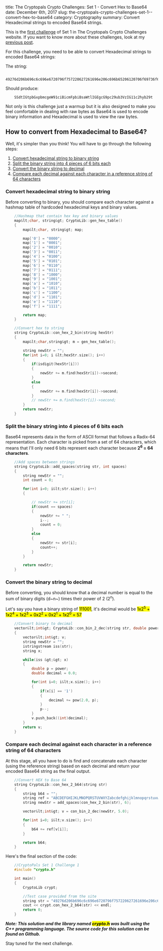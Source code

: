 title: The Cryptopals Crypto Challenges: Set 1 - Convert Hex to Base64
date: December 6th, 2017
slug: the-cryptopals-crypto-challenges-set-1--convert-hex-to-base64
category: Cryptography
summary: Convert Hexadecimal strings to encoded Base64 strings.

This is the [first challenge](http://cryptopals.com/sets/1/challenges/1)
of Set 1 in The Cryptopals Crypto Challenges website. If you want to
know more about these challenges, look at my [previous
post](/posts/the-cryptopals-crypto-challenges).

For this challenge, you need to be able to convert Hexadecimal strings
to encoded Base64 strings:

The string:

```plaintext
    49276d206b696c6c696e6720796f757220627261696e206c696b65206120706f69736f6e6f7573206d757368726f6f6d
```

Should produce:

```plaintext
    SSdtIGtpbGxpbmcgeW91ciBicmFpbiBsaWtlIGEgcG9pc29ub3VzIG11c2hyb29t
```

Not only is this challenge just a warmup but it is also designed to make
you feel comfortable in dealing with raw bytes as Base64 is used to
encode binary information and Hexadecimal is used to view the raw bytes.

## How to convert from Hexadecimal to Base64?

Well, it's simpler than you think! You will have to go through the
following steps:

1.  [Convert hexadecimal string to binary string](#step-1)
2.  [Split the binary string into 4 pieces of 6 bits each](#step-2)
3.  [Convert the binary string to decimal](#step-3)
4.  [Compare each decimal against each character in a reference string of
    64 characters](#step-4)

### <a id="step-1"></a> Convert hexadecimal string to binary string

Before converting to binary, you should compare each character against a
hashmap table of hardcoded hexadecimal keys and binary values.

```cpp
    //Hashmap that contain hex key and binary values
    map&lt;char, string&gt; CryptoLib::gen_hex_table()
    {
        map&lt;char, string&gt; map;

        map['0'] = "0000";
        map['1'] = "0001";
        map['2'] = "0010";
        map['3'] = "0011";
        map['4'] = "0100";
        map['5'] = "0101";
        map['6'] = "0110";
        map['7'] = "0111";
        map['8'] = "1000";
        map['9'] = "1001";
        map['a'] = "1010";
        map['b'] = "1011";
        map['c'] = "1100";
        map['d'] = "1101";
        map['e'] = "1110";
        map['f'] = "1111";

        return map;
    }

    //Convert hex to string
    string CryptoLib::con_hex_2_bin(string hexStr)
    {
        map&lt;char,string&gt; m = gen_hex_table();

        string newStr = "";
        for(int i=0; i &lt;hexStr.size(); i++)
        {
            if(isdigit(hexStr[i]))
            {
                newStr += m.find(hexStr[i])->second;
            }
            else
            {
                newStr += m.find(hexStr[i])->second;
            }
            // newStr += m.find(hexStr[i])->second;
        }
        return newStr;
    }
```

### <a id="step-2"></a> Split the binary string into 4 pieces of 6 bits each

Base64 represents data in the form of ASCII format that follows a
Radix-64 representation. Each character is picked from a set of 64
characters, which means that I'll only need 6 bits represent each
character because **2<sup>6</sup> = 64 characters**.

```cpp
    //Add spaces between strings
    string CryptoLib::add_spaces(string str, int spaces)
    {
        string newStr = "";
        int count = 0;

        for(int i=0; i&lt;str.size(); i++)
        {

            // newStr += str[i];
            if(count == spaces)
            {
                newStr += " ";
                i--;
                count = 0;
            }
            else
            {
                newStr += str[i];
                count++;
            }
        }

        return newStr;
    }
```

### <a id="step-3"></a> Convert the binary string to decimal

Before converting, you should know that a decimal number is equal to the
sum of binary digits (d~n~) times their power of 2 (2<sup>n</sup>).

Let's say you have a binary string of <mark>111001</mark>, it's decimal
would be <mark>1x2<sup>5</sup> + 1x2<sup>4</sup> + 1x2<sup>3</sup> + 0x2<sup>2</sup> + 0x2<sup>1</sup> + 1x2<sup>0</sup> =
57</mark>

```cpp
    //Convert binary to decimal
    vector&lt;int&gt; CryptoLib::con_bin_2_dec(string str, double power)
    {
        vector&lt;int&gt; v;
        string newStr = "";
        istringstream iss(str);
        string x;

        while(iss &gt;&gt; x)
        {
            double p = power;
            double decimal = 0.0;

            for(int i=0; i&lt;x.size(); i++)
            {
                if(x[i] == '1')
                {
                    decimal += pow(2.0, p);
                }
                p--;
            }
            v.push_back((int)decimal);
        }
        return v;
    }
```

### <a id="step-4"></a> Compare each decimal against each character in a reference string of 64 characters

At this stage, all you have to do is find and concatenate each character
(using the reference string) based on each decimal and return your
encoded Base64 string as the final output.

```cpp
    //Convert HEX to Base 64
    string CryptoLib::con_hex_2_b64(string str)
    {
        string b64 = "";
        string ref = "ABCDEFGHIJKLMNOPQRSTUVWXYZabcdefghijklmnopqrstuvwxyz0123456789+/";
        string newStr = add_spaces(con_hex_2_bin(str), 6);

        vector&lt;int&gt; v = con_bin_2_dec(newStr, 5.0);

        for(int i=0; i&lt;v.size(); i++)
        {
            b64 += ref[v[i]];
        }

        return b64;
    }
```

Here's the final section of the code:

```cpp
    //CryptoPals Set 1 Challenge 1
    #include "crypto.h"

    int main()
    {
        CryptoLib crypt;

        //Test case provided from the site
        string str = "49276d206b696c6c696e6720796f757220627261696e206c696b65206120706f69736f6e6f7573206d757368726f6f6d";
        cout << crypt.con_hex_2_b64(str) << endl;
        return 0;
    }
```

***Note: This solution and the library named <mark>crypto.h</mark> was
built using the C++ programming language. The source code for this
solution can be found on Github.***

Stay tuned for the next challenge.